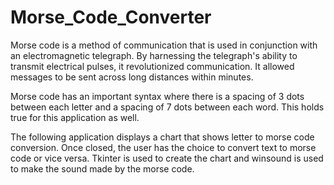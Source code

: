 # Morse_Code_Converter
Morse code is a method of communication that is used in conjunction with an electromagnetic telegraph. By harnessing the telegraph's ability to transmit electrical pulses, it revolutionized communication. It allowed messages to be sent across long distances within minutes.

Morse code has an important syntax where there is a spacing of 3 dots between each letter and a spacing of 7 dots between each word. This holds true for this application as well.

The following application displays a chart that shows letter to morse code conversion. Once closed, the user has the choice to convert text to morse code or vice versa. Tkinter is used to create the chart and winsound is used to make the sound made by the morse code.

